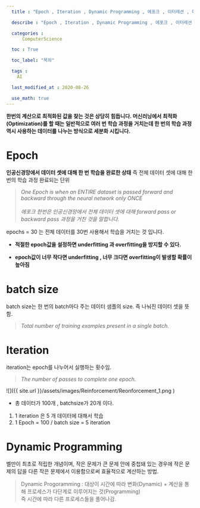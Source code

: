 ```yaml
---
  title : "Epoch , Iteration , Dynamic Programming , 에포크 , 이터레션 , 다이나믹 프로그래밍이란?"

  describe : "Epoch , Iteration , Dynamic Programming , 에포크 , 이터레션 , 다이나믹 프로그래밍이란?"

  categories : 
      ComputerScience

  toc : True

  toc_label: "목차"

  tags : 
    AI

  last_modified_at : 2020-08-26

  use_math: true
---
```

**한번의 계산으로 최적화된 값을 찾는 것은 상당히 힘듭니다. 머신러닝에서 최적화 (Optimization)를 할 때는 일반적으로 여러 번 학습 과정을 거치는데 한 번의 학습 과정 역시 사용하는 데이터를 나누는 방식으로 세분화 시킵니다.**



# Epoch 
**인공신경망에서 데이터 셋에 대해 한 번 학습을 완료한 상태** 즉 전체 데이터 셋에 대해 한 번의 학습 과정 완료되는 단위

> _One Epoch is when an ENTIRE dataset is passed forward and backward through the neural network only ONCE_ <br><br> _에포크 한번은 인공신경망에서 전체 데이터 셋에 대해 forward pass or backward pass 과정을 거친 것을 말합니다._

epochs = 30 는 전체 데이터를 30번 사용해서 학습을 거치는 것 입니다.

* **적절한 epoch값을 설정하면 underfitting 과 overfitting을 방지할 수 있다.**

* **epoch값이 너무 작다면 underfitting , 너무 크다면 overfitting이 발생할 확률이 높아짐**

# batch size
batch size는 한 번의 batch마다 주는 데이터 샘플의 size. 즉 나눠진 데이터 셋을 뜻함.

> _Total number of training examples present in a single batch._

# Iteration 
iteration는 epoch를 나누어서 실행하는 횟수임.

> _The number of passes to complete one epoch._

![]({{ site.url }}/assets/images/Reinforcement/Reonforcement_1.png    )

* 총 데이터가 100개 , batchsize가 20개 이다.

1. 1 iteration 은 5 개 데이터에 대해서 학습
2. 1 Epoch = 100 / batch size = 5 iteration

# Dynamic Programming

벨만이 최초로 적립한 개념이며, 작은 문제가 큰 문제 안에 중첩돼 있는 경우에 작은 문제의 답을 다른 작은 문제에서 이용함으로써 효율적으로 계산하는 방법.

> Dynamic Progoramming : 대상이 시간에 따라 변화(Dynamic) + 계산을 통해 프로세스가 다단계로 이루어지는 것(Programming) <br>
즉 시간에 따라 다른 프로세스들을 풀어나감.